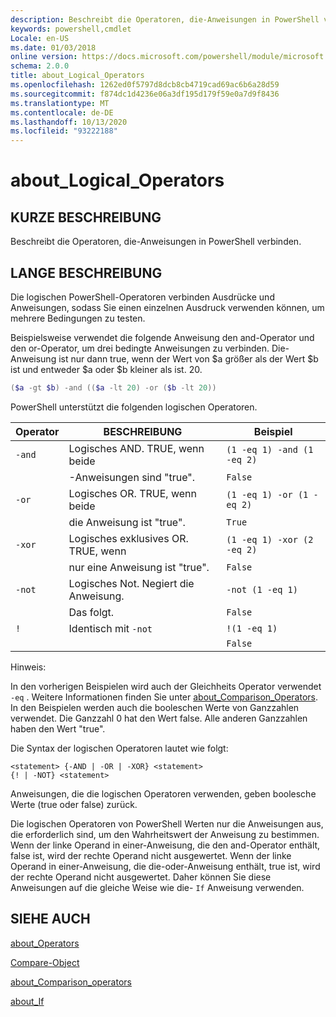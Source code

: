 ```yaml
---
description: Beschreibt die Operatoren, die-Anweisungen in PowerShell verbinden.
keywords: powershell,cmdlet
Locale: en-US
ms.date: 01/03/2018
online version: https://docs.microsoft.com/powershell/module/microsoft.powershell.core/about/about_logical_operators?view=powershell-7&WT.mc_id=ps-gethelp
schema: 2.0.0
title: about_Logical_Operators
ms.openlocfilehash: 1262ed0f5797d8dcb8cb4719cad69ac6b6a28d59
ms.sourcegitcommit: f874dc1d4236e06a3df195d179f59e0a7d9f8436
ms.translationtype: MT
ms.contentlocale: de-DE
ms.lasthandoff: 10/13/2020
ms.locfileid: "93222188"
---
```

# <a name="about_logical_operators"></a>about_Logical_Operators

## <a name="short-description"></a>KURZE BESCHREIBUNG
Beschreibt die Operatoren, die-Anweisungen in PowerShell verbinden.

## <a name="long-description"></a>LANGE BESCHREIBUNG

Die logischen PowerShell-Operatoren verbinden Ausdrücke und Anweisungen, sodass Sie einen einzelnen Ausdruck verwenden können, um mehrere Bedingungen zu testen.

Beispielsweise verwendet die folgende Anweisung den and-Operator und den or-Operator, um drei bedingte Anweisungen zu verbinden. Die-Anweisung ist nur dann true, wenn der Wert von $a größer als der Wert $b ist und entweder $a oder $b kleiner als ist.
20.

```powershell
($a -gt $b) -and (($a -lt 20) -or ($b -lt 20))
```

PowerShell unterstützt die folgenden logischen Operatoren.

|Operator|BESCHREIBUNG                        |Beispiel                   |
|--------|-----------------------------------|--------------------------|
|`-and`  |Logisches AND. TRUE, wenn beide        |`(1 -eq 1) -and (1 -eq 2)`|
|        |-Anweisungen sind "true".               |`False`                   |
|`-or`   |Logisches OR. TRUE, wenn beide       |`(1 -eq 1) -or (1 -eq 2)` |
|        |die Anweisung ist "true".                 |`True`                    |
|`-xor`  |Logisches exklusives OR. TRUE, wenn    |`(1 -eq 1) -xor (2 -eq 2)`|
|        |nur eine Anweisung ist "true".         |`False`                   |
|`-not`  |Logisches Not. Negiert die Anweisung. |`-not (1 -eq 1)`          |
|        |Das folgt.                      |`False`                   |
|`!`     |Identisch mit `-not`                     |`!(1 -eq 1)`              |
|        |                                   |`False`                   |

 Hinweis:

In den vorherigen Beispielen wird auch der Gleichheits Operator verwendet `-eq` . Weitere Informationen finden Sie unter [about_Comparison_Operators](about_Comparison_Operators.md). In den Beispielen werden auch die booleschen Werte von Ganzzahlen verwendet. Die Ganzzahl 0 hat den Wert false. Alle anderen Ganzzahlen haben den Wert "true".

Die Syntax der logischen Operatoren lautet wie folgt:

```
<statement> {-AND | -OR | -XOR} <statement>
{! | -NOT} <statement>
```

Anweisungen, die die logischen Operatoren verwenden, geben boolesche Werte (true oder false) zurück.

Die logischen Operatoren von PowerShell Werten nur die Anweisungen aus, die erforderlich sind, um den Wahrheitswert der Anweisung zu bestimmen. Wenn der linke Operand in einer-Anweisung, die den and-Operator enthält, false ist, wird der rechte Operand nicht ausgewertet.
Wenn der linke Operand in einer-Anweisung, die die-oder-Anweisung enthält, true ist, wird der rechte Operand nicht ausgewertet. Daher können Sie diese Anweisungen auf die gleiche Weise wie die- `If` Anweisung verwenden.

## <a name="see-also"></a>SIEHE AUCH

[about_Operators](about_Operators.md)

[Compare-Object](xref:Microsoft.PowerShell.Utility.Compare-Object)

[about_Comparison_operators](about_Comparison_Operators.md)

[about_If](about_If.md)
